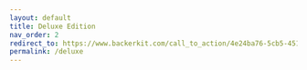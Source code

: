 ```yaml
---
layout: default
title: Deluxe Edition
nav_order: 2
redirect_to: https://www.backerkit.com/call_to_action/4e24ba76-5cb5-4514-b636-b68f8475acdb/landing
permalink: /deluxe
---
```

